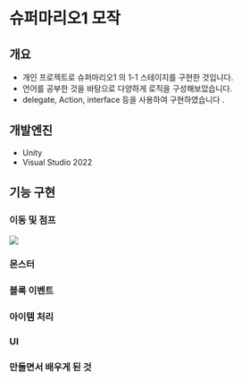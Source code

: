 # 슈퍼마리오1 모작

  ## 개요 
  - 개인 프로젝트로 슈퍼마리오1 의 1-1 스테이지를 구현한 것입니다.
  - 언어를 공부한 것을 바탕으로 다양하게 로직을 구성해보았습니다.
  - delegate, Action, interface 등을 사용하여 구현하였습니다 .

  ## 개발엔진 
  - Unity
  - Visual Studio 2022

  ## 기능 구현 

  ### 이동 및 점프 
  <p align="left" >
    <img src = "https://github.com/parkjun-0521/unity_-practice/assets/103255864/56d9c327-01ae-449b-8109-c4a6be897686">
  </p>

  ### 몬스터 

  ### 블록 이벤트

  ### 아이템 처리  

  ### UI

  ### 만들면서 배우게 된 것 
